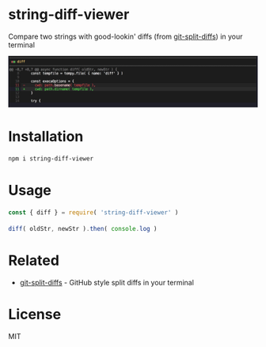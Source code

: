# string-diff-viewer

Compare two strings with good-lookin' diffs (from [git-split-diffs](https://github.com/banga/git-split-diffs)) in your terminal

<img src="screenshot.jpg" width="650">

# Installation

```bash
npm i string-diff-viewer
```

# Usage

```js
const { diff } = require( 'string-diff-viewer' )

diff( oldStr, newStr ).then( console.log )
```

# Related

- [git-split-diffs](https://github.com/banga/git-split-diffs) - GitHub style split diffs in your terminal

# License

MIT
